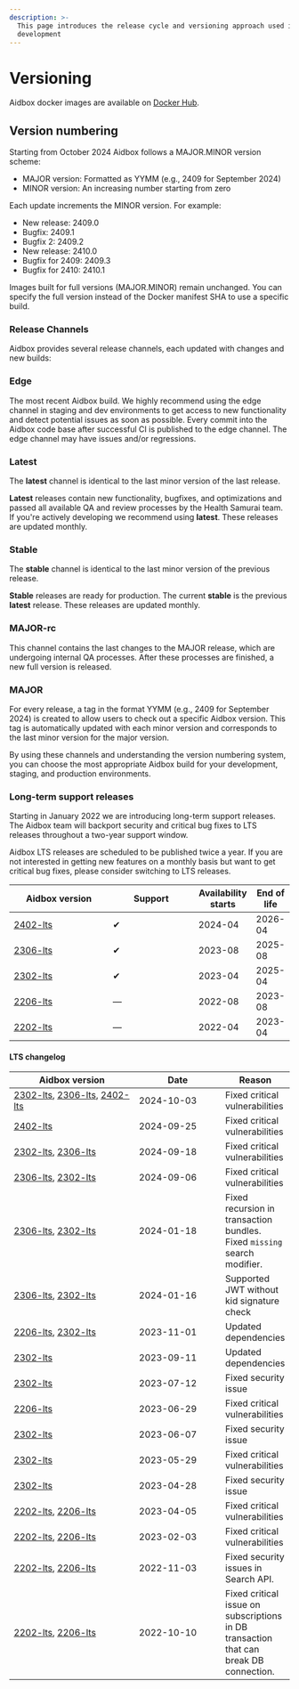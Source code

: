```yaml
---
description: >-
  This page introduces the release cycle and versioning approach used in Aidbox
  development
---
```


# Versioning

Aidbox docker images are available on [Docker Hub](https://hub.docker.com/u/healthsamurai).

## Version numbering

Starting from October 2024 Aidbox follows a MAJOR.MINOR version scheme:

* MAJOR version: Formatted as YYMM (e.g., 2409 for September 2024)
* MINOR version: An increasing number starting from zero

Each update increments the MINOR version. For example:

* New release: 2409.0
* Bugfix: 2409.1
* Bugfix 2: 2409.2
* New release: 2410.0
* Bugfix for 2409: 2409.3
* Bugfix for 2410: 2410.1

Images built for full versions (MAJOR.MINOR) remain unchanged. You can specify the full version instead of the Docker manifest SHA to use a specific build.

### Release Channels

Aidbox provides several release channels, each updated with changes and new builds:

### Edge

The most recent Aidbox build. We highly recommend using the edge channel in staging and dev environments to get access to new functionality and detect potential issues as soon as possible. Every commit into the Aidbox code base after successful CI is published to the edge channel. The edge channel may have issues and/or regressions.

### Latest

The **latest** channel is identical to the last minor version of the last release.

**Latest** releases contain new functionality, bugfixes, and optimizations and passed all available QA and review processes by the Health Samurai team. If you're actively developing we recommend using **latest**. These releases are updated monthly.

### Stable

The **stable** channel is identical to the last minor version of the previous release.

**Stable** releases are ready for production. The current **stable** is the previous **latest** release. These releases are updated monthly.

### MAJOR-rc

This channel contains the last changes to the MAJOR release, which are undergoing internal QA processes. After these processes are finished, a new full version is released.

### MAJOR

For every release, a tag in the format YYMM (e.g., 2409 for September 2024) is created to allow users to check out a specific Aidbox version. This tag is automatically updated with each minor version and corresponds to the last minor version for the major version.

By using these channels and understanding the version numbering system, you can choose the most appropriate Aidbox build for your development, staging, and production environments.

### Long-term support releases

Starting in January 2022 we are introducing long-term support releases. The Aidbox team will backport security and critical bug fixes to LTS releases throughout a two-year support window.

Aidbox LTS releases are scheduled to be published twice a year. If you are not interested in getting new features on a monthly basis but want to get critical bug fixes, please consider switching to LTS releases.

<table><thead><tr><th width="162">Aidbox version</th><th width="138">Support</th><th>Availability starts</th><th>End of life</th></tr></thead><tbody><tr><td><a href="https://hub.docker.com/layers/healthsamurai/aidboxone/2402-lts/images/sha256-aee5549dd5b750dc06b867171e7c078349574b8062b7eb51e0641a86ef6dabab?context=explore">2402-lts</a></td><td>✔</td><td>2024-04</td><td>2026-04</td></tr><tr><td><a href="https://hub.docker.com/layers/healthsamurai/aidboxone/2306-lts/images/sha256-8fb6efd524d88c954a8f49ef0340ea6253bfe8dc09e796d8fa15820ee761fe21?context=explore">2306-lts</a></td><td>✔</td><td>2023-08</td><td>2025-08</td></tr><tr><td><a href="https://hub.docker.com/layers/healthsamurai/aidboxone/2302-lts/images/sha256-f8eef5dc5b72486fedd221a926f550e5b03a081135ab2b86e792db24fe150629?context=explore">2302-lts</a></td><td>✔</td><td>2023-04</td><td>2025-04</td></tr><tr><td><a href="https://hub.docker.com/layers/aidboxone/healthsamurai/aidboxone/2206-lts/images/sha256-33ce2578c544b427408f2fc1e7526edc75f8d1df47dcb81d92f384fdb4b6b626?context=explore">2206-lts</a></td><td>—</td><td>2022-08</td><td>2023-08</td></tr><tr><td><a href="https://hub.docker.com/layers/aidboxone/healthsamurai/aidboxone/2202-lts/images/sha256-db99626a3ef739dc76a20f75eee7bf2ca4476548c1b89a1fe8a2993d4d02cf41?context=explore">2202-lts</a></td><td>—</td><td>2022-04</td><td>2023-04</td></tr></tbody></table>

#### LTS changelog

<table><thead><tr><th width="209">Aidbox version</th><th width="139.33333333333331">Date</th><th>Reason</th></tr></thead><tbody><tr><td><a href="https://hub.docker.com/layers/healthsamurai/aidboxone/2302-lts/images/sha256-9ec3aff797509353d751199999377b8b3c3712141887d4a39be693c849392ea0?context=explore">2302-lts</a>, <a href="https://hub.docker.com/layers/healthsamurai/aidboxone/2306-lts/images/sha256-f4ba431828ca26026e8537511bab2337d66a53004648c3d91e25a2f857d2fddc?context=explore">2306-lts</a>, <a href="https://hub.docker.com/layers/healthsamurai/aidboxone/2402-lts/images/sha256-ed24e61dd5ed4e6ac17032405f041583931695b0dfb0a28de8369e0a3e07e6fa?context=explore">2402-lts</a></td><td>2024-10-03</td><td>Fixed critical vulnerabilities</td></tr><tr><td><a href="https://hub.docker.com/layers/healthsamurai/aidboxone/2402-lts/images/sha256-aee5549dd5b750dc06b867171e7c078349574b8062b7eb51e0641a86ef6dabab?context=explore">2402-lts</a></td><td>2024-09-25</td><td>Fixed critical vulnerabilities</td></tr><tr><td><a href="https://hub.docker.com/layers/healthsamurai/aidboxone/2302-lts/images/sha256-16445e8f898b1fce4a234a4afa349892cc17905d43c179855f79e9d109f87c9b?context=explore">2302-lts</a>, <a href="https://hub.docker.com/layers/healthsamurai/aidboxone/2306-lts/images/sha256-ca0df0fbcba3e47abb0591f164cc2367679036d71807edf5f4c70b8c20ca6235?context=explore">2306-lts</a></td><td>2024-09-18</td><td>Fixed critical vulnerabilities</td></tr><tr><td><a href="https://hub.docker.com/layers/healthsamurai/aidboxone/2306-lts/images/sha256-bde2050be4e275434e7e02fb1ae887f5370fc412d399326cf04b8f1febda8324?context=explore">2306-lts</a>, <a href="https://hub.docker.com/layers/healthsamurai/aidboxone/2302-lts/images/sha256-16445e8f898b1fce4a234a4afa349892cc17905d43c179855f79e9d109f87c9b?context=explore">2302-lts</a></td><td>2024-09-06</td><td>Fixed critical vulnerabilities</td></tr><tr><td><a href="https://hub.docker.com/layers/healthsamurai/aidboxone/2306-lts/images/sha256-bde2050be4e275434e7e02fb1ae887f5370fc412d399326cf04b8f1febda8324?context=explore">2306-lts</a>, <a href="https://hub.docker.com/layers/healthsamurai/aidboxone/2302-lts/images/sha256-16445e8f898b1fce4a234a4afa349892cc17905d43c179855f79e9d109f87c9b?context=explore">2302-lts</a></td><td>2024-01-18</td><td>Fixed recursion in transaction bundles. Fixed <code>missing</code> search modifier.</td></tr><tr><td><a href="https://hub.docker.com/layers/healthsamurai/aidboxone/2306-lts/images/sha256-bde2050be4e275434e7e02fb1ae887f5370fc412d399326cf04b8f1febda8324?context=explore">2306-lts</a>, <a href="https://hub.docker.com/layers/healthsamurai/aidboxone/2302-lts/images/sha256-16445e8f898b1fce4a234a4afa349892cc17905d43c179855f79e9d109f87c9b?context=explore">2302-lts</a></td><td>2024-01-16</td><td>Supported JWT without kid signature check</td></tr><tr><td><a href="https://hub.docker.com/layers/healthsamurai/aidboxone/2206-lts/images/sha256-7b7a385efea8518fb0f21bb7efb9bffcf9a0cec852474bda04887972733e1bb2?tab=layers">2206-lts</a>, <a href="https://hub.docker.com/layers/healthsamurai/aidboxone/2302-lts/images/sha256-a8e377fb849c1cb79326e060ce45016b6d9e427d35823f66d23b7322772b10ac?context=explore">2302-lts</a></td><td>2023-11-01</td><td>Updated dependencies</td></tr><tr><td><a href="https://hub.docker.com/layers/healthsamurai/aidboxone/2302-lts/images/sha256-3629714c3e5a177b1ea344ea58f3e47f8b1447a9cd48a51c32f640cb3624b8a1?context=explore">2302-lts</a></td><td>2023-09-11</td><td>Updated dependencies</td></tr><tr><td><a href="https://hub.docker.com/layers/healthsamurai/aidboxone/2302-lts/images/sha256-f8eef5dc5b72486fedd221a926f550e5b03a081135ab2b86e792db24fe150629?context=explore">2302-lts</a></td><td>2023-07-12</td><td>Fixed security issue</td></tr><tr><td><a href="https://hub.docker.com/layers/healthsamurai/aidboxone/2206-lts/images/sha256-7b7a385efea8518fb0f21bb7efb9bffcf9a0cec852474bda04887972733e1bb2?tab=layers">2206-lts</a></td><td>2023-06-29</td><td>Fixed critical vulnerabilities</td></tr><tr><td><a href="https://hub.docker.com/layers/healthsamurai/aidboxone/2302-lts/images/sha256-f8eef5dc5b72486fedd221a926f550e5b03a081135ab2b86e792db24fe150629?context=explore">2302-lts</a></td><td>2023-06-07</td><td>Fixed security issue</td></tr><tr><td><a href="https://hub.docker.com/layers/healthsamurai/aidboxone/2302-lts/images/sha256-a8e377fb849c1cb79326e060ce45016b6d9e427d35823f66d23b7322772b10ac?context=explore">2302-lts</a></td><td>2023-05-29</td><td>Fixed critical vulnerabilities</td></tr><tr><td><a href="https://hub.docker.com/layers/healthsamurai/aidboxone/2302-lts/images/sha256-a8e377fb849c1cb79326e060ce45016b6d9e427d35823f66d23b7322772b10ac?context=explore">2302-lts</a></td><td>2023-04-28</td><td>Fixed security issue</td></tr><tr><td><a href="https://hub.docker.com/layers/healthsamurai/aidboxone/2202-lts/images/sha256-8a6354d41d48ffdb00ab96a4b81354fc9fa2e7d7f388121304e58e05305f4a70?tab=layers">2202-lts</a>, <a href="https://hub.docker.com/layers/healthsamurai/aidboxone/2206-lts/images/sha256-7b7a385efea8518fb0f21bb7efb9bffcf9a0cec852474bda04887972733e1bb2?tab=layers">2206-lts</a></td><td>2023-04-05</td><td>Fixed critical vulnerabilities</td></tr><tr><td><a href="https://hub.docker.com/layers/healthsamurai/aidboxone/2202-lts/images/sha256-8a6354d41d48ffdb00ab96a4b81354fc9fa2e7d7f388121304e58e05305f4a70?tab=layers">2202-lts</a>, <a href="https://hub.docker.com/layers/healthsamurai/aidboxone/2206-lts/images/sha256-7b7a385efea8518fb0f21bb7efb9bffcf9a0cec852474bda04887972733e1bb2?tab=layers">2206-lts</a></td><td>2023-02-03</td><td>Fixed critical vulnerabilities</td></tr><tr><td><a href="https://hub.docker.com/layers/aidboxone/healthsamurai/aidboxone/2202-lts/images/sha256-db99626a3ef739dc76a20f75eee7bf2ca4476548c1b89a1fe8a2993d4d02cf41?context=explore">2202-lts</a>, <a href="https://hub.docker.com/layers/aidboxone/healthsamurai/aidboxone/2206-lts/images/sha256-33ce2578c544b427408f2fc1e7526edc75f8d1df47dcb81d92f384fdb4b6b626?context=explore">2206-lts</a></td><td>2022-11-03</td><td>Fixed security issues in Search API.</td></tr><tr><td><a href="https://hub.docker.com/layers/aidboxone/healthsamurai/aidboxone/2202-lts/images/sha256-db99626a3ef739dc76a20f75eee7bf2ca4476548c1b89a1fe8a2993d4d02cf41?context=explore">2202-lts</a>, <a href="https://hub.docker.com/layers/aidboxone/healthsamurai/aidboxone/2206-lts/images/sha256-33ce2578c544b427408f2fc1e7526edc75f8d1df47dcb81d92f384fdb4b6b626?context=explore">2206-lts</a></td><td>2022-10-10</td><td>Fixed critical issue on subscriptions in DB transaction that can break DB connection.</td></tr></tbody></table>
